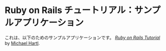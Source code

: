 # Ruby on Rails チュートリアル：サンプルアプリケーション

これは、以下のためのサンプルアプリケーションです。
[*Ruby on Rails Tutorial*](http://raistutorial.jp/)
by [Michael Hartl](http://www.michaelhartl.com/).
